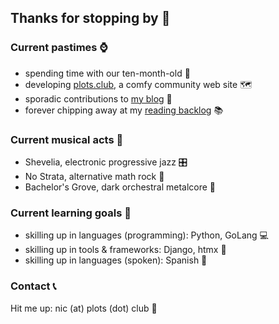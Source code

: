 ## Thanks for stopping by 🤙

### Current pastimes ⌚

- spending time with our ten-month-old 👶
- developing [plots.club](https://plots.club), a comfy community web site 🗺
- sporadic contributions to [my blog](https://bygones.bearblog.dev) 📓
- forever chipping away at my [reading backlog](https://www.goodreads.com/nic2571) 📚

### Current musical acts 🥁

- Shevelia, electronic progressive jazz 🎛
- No Strata, alternative math rock 🎸
- Bachelor's Grove, dark orchestral metalcore 🎻

### Current learning goals 🏫

- skilling up in languages (programming): Python, GoLang 💻
- skilling up in tools & frameworks: Django, htmx 🔨
- skilling up in languages (spoken): Spanish 🦉

### Contact 📞

Hit me up: nic (at) plots (dot) club 💌
